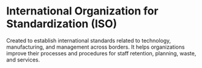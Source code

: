 # International Organization for Standardization (ISO)

Created to establish international standards related to technology, manufacturing, and management across borders. It helps organizations improve their processes and procedures for staff retention, planning, waste, and services.

